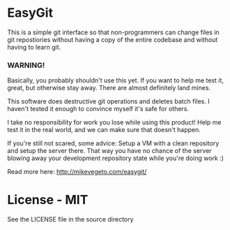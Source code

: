 # EasyGit

This is a simple git interface so that non-programmers can change files in git repostiories without having a copy of the entire codebase and without having to learn git.

### WARNING! 

Basically, you probably shouldn't use this yet. If you want to help me test it, great, but otherwise stay away. There are almost definitely land mines.

This software does destructive git operations and deletes batch files. I haven't tested it enough to convince myself it's safe for others.

I take no responsibility for work you lose while using this product! Help me test it in the real world, and we can make sure that doesn't happen.

If you're still not scared, some advice: Setup a VM with a clean repository and setup the server there. That way you have no chance of the server blowing away your development repository state while you're doing work :)

Read more here: http://mikevegeto.com/easygit/

License - MIT
=======
See the LICENSE file in the source directory
